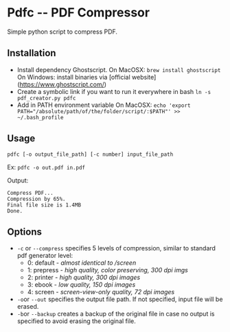 Pdfc --  PDF Compressor
=======================

Simple python script to compress PDF.

Installation
-------------
* Install dependency Ghostscript.
On MacOSX: `brew install ghostscript`
On Windows: install binaries via [official website] (https://www.ghostscript.com/)
* Create a symbolic link if you want to run it everywhere in bash
`ln -s pdf_creator.py pdfc`
* Add in PATH environment variable
On MacOSX:
`echo 'export PATH="/absolute/path/of/the/folder/script/:$PATH"' >> ~/.bash_profile`

Usage
-----
`pdfc [-o output_file_path] [-c number] input_file_path`

Ex:
`pdfc -o out.pdf in.pdf`

Output:
```
Compress PDF...
Compression by 65%.
Final file size is 1.4MB
Done.
```

Options
-------
* `-c` or `--compress` specifies 5 levels of compression, similar to standard pdf generator level:
  * 0: default - *almost identical to /screen*
  * 1: prepress - *high quality, color preserving, 300 dpi imgs*
  * 2: printer - *high quality, 300 dpi images*
  * 3: ebook - *low quality, 150 dpi images*
  * 4: screen - *screen-view-only quality, 72 dpi images*
* `-o`or `--out` specifies the output file path. If not specified, input file will be erased.
* `-b`or `--backup` creates a backup of the original file in case no output is specified to avoid erasing the original file.
